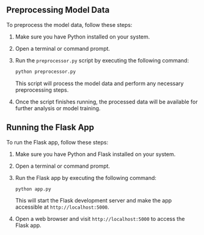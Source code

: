 ## Preprocessing Model Data

To preprocess the model data, follow these steps:

1. Make sure you have Python installed on your system.
2. Open a terminal or command prompt.
3. Run the `preprocessor.py` script by executing the following command:

    ```bash
    python preprocessor.py
    ```

    This script will process the model data and perform any necessary preprocessing steps.

4. Once the script finishes running, the processed data will be available for further analysis or model training.

## Running the Flask App

To run the Flask app, follow these steps:

1. Make sure you have Python and Flask installed on your system.
2. Open a terminal or command prompt.
3. Run the Flask app by executing the following command:

    ```bash
    python app.py
    ```

    This will start the Flask development server and make the app accessible at `http://localhost:5000`.

4. Open a web browser and visit `http://localhost:5000` to access the Flask app.

